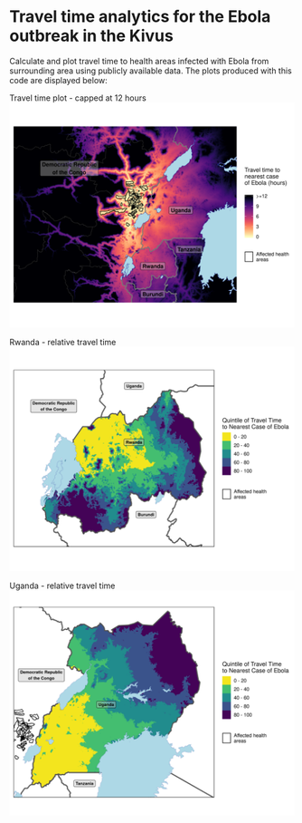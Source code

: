 # Travel time analytics for the Ebola outbreak in the Kivus
Calculate and plot travel time to health areas infected with Ebola from surrounding area using publicly available data.
The plots produced with this code are displayed below:

Travel time plot - capped at 12 hours
![alt text](Outputs/trav_time_plot.png)

Rwanda - relative travel time
![alt text](Outputs/rwanda_map.png)

Uganda - relative travel time
![alt text](Outputs/uganda_map.png)
